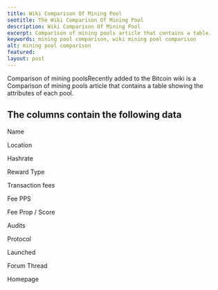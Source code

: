 ```yaml
---
title: Wiki Comparison Of Mining Pool
seotitle: The Wiki Comparison Of Mining Pool
description: Wiki Comparison Of Mining Pool
excerpt: Comparison of mining pools article that contains a table.
keywords: mining pool comparison, wiki mining pool comparison
alt: mining pool comparison
featured: 
layout: post
---
```


<p>Comparison of mining poolsRecently added to the Bitcoin wiki is a Comparison of mining pools article that contains a table showing the attributes of each pool.<p>

<h2>The columns contain the following data</h2>

<p>Name <p>

<p>Location<p>

<p>Hashrate<p>

<p>Reward Type<p>

<p>Transaction fees<p>

<p>Fee PPS<p>

<p>Fee Prop / Score<p>

<p>Audits<p>

<p>Protocol<p>

<p>Launched<p>

<p>Forum Thread<p>

<p>Homepage <p>


